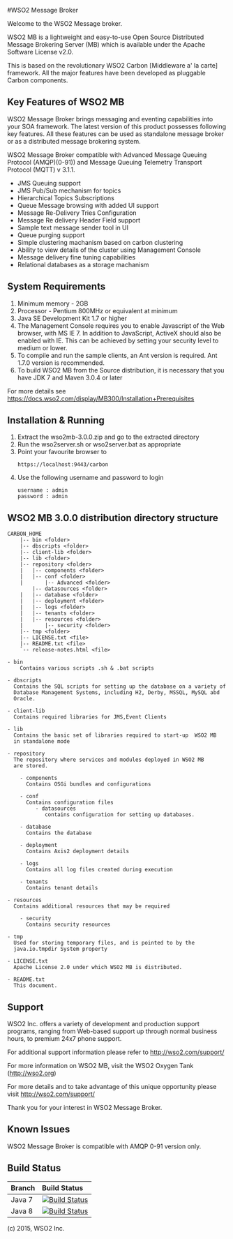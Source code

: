 #WSO2 Message Broker

Welcome to the WSO2 Message broker.

WSO2 MB is a lightweight and easy-to-use Open Source Distributed Message Brokering
Server (MB) which is available under the Apache Software License v2.0.

This is based on the revolutionary WSO2 Carbon [Middleware a' la carte]
framework. All the major features have been developed as pluggable Carbon
components.

<h2>Key Features of WSO2 MB</h2>
WSO2 Message Broker brings messaging and eventing capabilities into your SOA framework.
The latest version of this product possesses following key features. All these features
can be used as standalone message broker or as a distributed message brokering system.

WSO2 Message Broker compatible with Advanced Message Queuing Protocol (AMQP)(0-91)) 
and  Message Queuing Telemetry Transport Protocol (MQTT) v 3.1.1. 
<ul>
<li> JMS Queuing support </li>
<li> JMS Pub/Sub mechanism for topics </li>
<li> Hierarchical Topics Subscriptions </li>
<li> Queue Message browsing with added UI support </li>
<li> Message Re-Delivery Tries Configuration </li>
<li> Message Re delivery Header Field support </li>
<li> Sample text message sender tool in UI </li>
<li> Queue purging support </li>
<li> Simple clustering machanism based on carbon clustering </li>
<li> Ability to view details of the cluster using Management Console </li>
<li> Message delivery fine tuning capabilities </li>
<li> Relational databases as a storage machanism </li>
</ul>

<h2>System Requirements</h2>
<ol>
<li> Minimum memory - 2GB </li>
<li> Processor      - Pentium 800MHz or equivalent at minimum </li>
<li> Java SE Development Kit 1.7 or higher </li>
<li> The Management Console requires you to enable Javascript of the Web browser,
   with MS IE 7. In addition to JavaScript, ActiveX should also be enabled
   with IE. This can be achieved by setting your security level to
   medium or lower. </li>
<li> To compile and run the sample clients, an Ant version is required. Ant 1.7.0
   version is recommended. </li>
<li> To build WSO2 MB from the Source distribution, it is necessary that you have
   JDK 7  and Maven 3.0.4 or later </li>
</ol>

For more details see
    https://docs.wso2.com/display/MB300/Installation+Prerequisites

<h2>Installation & Running</h2>

<ol>
<li> Extract the wso2mb-3.0.0.zip and go to the extracted directory </li>
<li> Run the wso2server.sh or wso2server.bat as appropriate </li>
<li> Point your favourite browser to

    https://localhost:9443/carbon
</li>
<li> Use the following username and password to login

    username : admin
    password : admin
</li>
</ol>

<h2>WSO2 MB 3.0.0 distribution directory structure</h2>

	CARBON_HOME
		|-- bin <folder>
		|-- dbscripts <folder>
		|-- client-lib <folder>
		|-- lib <folder>
		|-- repository <folder>
		|   |-- components <folder>
		|   |-- conf <folder>
		|       |-- Advanced <folder>
            |-- datasources <folder>
		|   |-- database <folder>
		|   |-- deployment <folder>
		|   |-- logs <folder>
		|   |-- tenants <folder>
		|   |-- resources <folder>
		|       |-- security <folder>
		|-- tmp <folder>
		|-- LICENSE.txt <file>
		|-- README.txt <file>
		`-- release-notes.html <file>

    - bin
	    Contains various scripts .sh & .bat scripts

    - dbscripts
      Contains the SQL scripts for setting up the database on a variety of
      Database Management Systems, including H2, Derby, MSSQL, MySQL abd
      Oracle.

    - client-lib
      Contains required libraries for JMS,Event Clients

    - lib
      Contains the basic set of libraries required to start-up  WSO2 MB
      in standalone mode

    - repository
      The repository where services and modules deployed in WSO2 MB
      are stored.

        - components
          Contains OSGi bundles and configurations
      
        - conf
          Contains configuration files
             - datasources
                contains configuration for setting up databases.
         
        - database
          Contains the database

        - deployment
          Contains Axis2 deployment details
          
        - logs
          Contains all log files created during execution

        - tenants
          Contains tenant details

    - resources
      Contains additional resources that may be required

        - security
          Contains security resources
          
    - tmp
      Used for storing temporary files, and is pointed to by the
      java.io.tmpdir System property

    - LICENSE.txt
      Apache License 2.0 under which WSO2 MB is distributed.

    - README.txt
      This document.



<h2>Support</h2>
WSO2 Inc. offers a variety of development and production support
programs, ranging from Web-based support up through normal business
hours, to premium 24x7 phone support.

For additional support information please refer to http://wso2.com/support/

For more information on WSO2 MB, visit the WSO2 Oxygen Tank (http://wso2.org)

For more details and to take advantage of this unique opportunity please visit
http://wso2.com/support/

Thank you for your interest in WSO2 Message Broker.

<h2>Known Issues</h2>

 WSO2 Message Broker is compatible with AMQP 0-91 version only.

<h2> Build Status </h2>

|  Branch | Build Status |
| :------------ |:-------------
| Java 7      | [![Build Status](https://wso2.org/jenkins/job/product-mb/badge/icon)](https://wso2.org/jenkins/job/product-mb) |
| Java 8 | [![Build Status](https://wso2.org/jenkins/job/product-mb__java8/badge/icon)](https://wso2.org/jenkins/job/product-mb__java8/) |


(c) 2015, WSO2 Inc.

